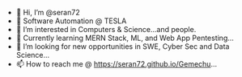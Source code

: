 - 👋 Hi, I’m @seran72
- 🚀 Software Automation @ TESLA
- 👀 I’m interested in Computers & Science...and people.
- 🌱 Currently learning MERN Stack, ML, and Web App Pentesting...
- 💞️ I’m looking for new opportunities in SWE, Cyber Sec and Data Science...
- 📫 How to reach me @ https://seran72.github.io/Gemechu...

<!---
seran72/seran72 is a ✨ special ✨ repository because its `README.md` (this file) appears on your GitHub profile.
You can click the Preview link to take a look at your changes.
--->
